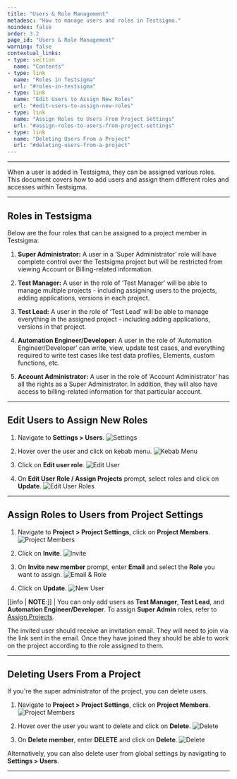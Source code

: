 ```yaml
---
title: "Users & Role Management"
metadesc: "How to manage users and roles in Testsigma."
noindex: false
order: 3.2
page_id: "Users & Role Management"
warning: false
contextual_links:
- type: section
  name: "Contents"
- type: link
  name: "Roles in Testsigma"
  url: "#roles-in-testsigma"
- type: link
  name: "Edit Users to Assign New Roles"
  url: "#edit-users-to-assign-new-roles"
- type: link
  name: "Assign Roles to Users From Project Settings"
  url: "#assign-roles-to-users-from-project-settings"
- type: link
  name: "Deleting Users From a Project"
  url: "#deleting-users-from-a-project"  
---
```


---

When a user is added in Testsigma, they can be assigned various roles. This document covers how to add users and assign them different roles and accesses within Testsigma.

---

## **Roles in Testsigma**
Below are the four roles that can be assigned to a project member in Testsigma:

1. **Super Administrator:** A user in a ‘Super Administrator’ role will have complete control over the Testsigma project but will be restricted from viewing Account or Billing-related information.

2. **Test Manager:** A user in the role of ‘Test Manager’ will be able to manage multiple projects - including assigning users to the projects, adding applications, versions in each project.

3. **Test Lead:** A user in the role of ‘Test Lead’ will be able to manage everything in the assigned project - including adding applications, versions in that project.

4. **Automation Engineer/Developer:** A user in the role of ‘Automation Engineer/Developer’ can write, view, update test cases, and everything required to write test cases like test data profiles, Elements, custom functions, etc.

5. **Account Administrator:** A user in the role of ‘Account Administrator’ has all the rights as a Super Administrator. In addition, they will also have access to billing-related information for that particular account.



---

## **Edit Users to Assign New Roles**
1. Navigate to **Settings > Users**.
![Settings](https://s3.amazonaws.com/static-docs.testsigma.com/new_images/projects/applications/urmnavsets.png)

2. Hover over the user and click on kebab menu. 
![Kebab Menu](https://s3.amazonaws.com/static-docs.testsigma.com/new_images/projects/applications/urmkm.png)

3. Click on **Edit user role**.
![Edit User](https://s3.amazonaws.com/static-docs.testsigma.com/new_images/projects/applications/nuroleurm.png)

4. On **Edit User Role / Assign Projects** prompt, select roles and click on **Update**. 
![Edit User Roles](https://s3.amazonaws.com/static-docs.testsigma.com/new_images/projects/applications/roleurm.png)

---

## **Assign Roles to Users from Project Settings**

1. Navigate to **Project > Project Settings**, click on **Project Members**. 
![Project Members](https://s3.amazonaws.com/static-docs.testsigma.com/new_images/projects/applications/urmpmem.png)


2. Click on **Invite**.
![Invite](https://s3.amazonaws.com/static-docs.testsigma.com/new_images/projects/applications/urminvite.png)


3. On **Invite new member** prompt, enter **Email** and select the **Role** you want to assign. 
![Email & Role](https://s3.amazonaws.com/static-docs.testsigma.com/new_images/projects/applications/urmear.png)

4. Click on **Update**. 
![New User](https://s3.amazonaws.com/static-docs.testsigma.com/new_images/projects/applications/urmud.png)


[[info | **NOTE**:]]
| You can only add users as **Test Manager**, **Test Lead**, and **Automation Engineer/Developer**. To assign **Super Admin** roles, refer to [Assign Projects](https://testsigma.com/docs/collaboration/assign-projects/).

The invited user should receive an invitation email. They will need to join via the link sent in the email. Once they have joined they should be able to work on the project according to the role assigned to them.



---

## **Deleting Users From a Project**


If you're the super administrator of the project, you can delete users. 

1. Navigate to **Project > Project Settings**, click on **Project Members**. 
![Project Members](https://s3.amazonaws.com/static-docs.testsigma.com/new_images/projects/applications/autpmemm.png)


2. Hover over the user you want to delete and click on **Delete**. 
![Delete](https://s3.amazonaws.com/static-docs.testsigma.com/new_images/projects/applications/autpcodelete.png)


3. On **Delete member**, enter **DELETE** and click on **Delete**.
![Delete](https://s3.amazonaws.com/static-docs.testsigma.com/new_images/projects/applications/autpdlprompt.png)


Alternatively, you can also delete user from global settings by navigating to **Settings > Users**.



---
